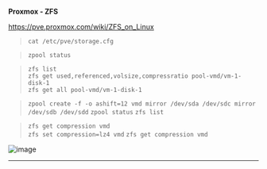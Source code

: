 **Proxmox - ZFS**  

https://pve.proxmox.com/wiki/ZFS_on_Linux

> `cat /etc/pve/storage.cfg`  

> `zpool status`   

> `zfs list`  
> `zfs get used,referenced,volsize,compressratio pool-vmd/vm-1-disk-1`    
> `zfs get all pool-vmd/vm-1-disk-1`  

> `zpool create -f -o ashift=12 vmd mirror /dev/sda /dev/sdc mirror /dev/sdb /dev/sdd`
> `zpool status`
> `zfs list`

> `zfs get compression vmd`  
> `zfs set compression=lz4 vmd`
> `zfs get compression vmd`


![image](https://github.com/user-attachments/assets/7ddd8dec-840e-405b-a965-e04b99531880)

---



